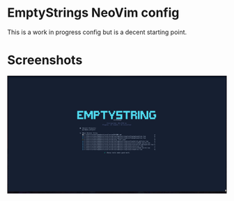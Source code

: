 # EmptyStrings NeoVim config
This is a work in progress config but is a decent starting point.

# Screenshots
![Dashboard](screenshots//Dashboard.png "Dashboard")
